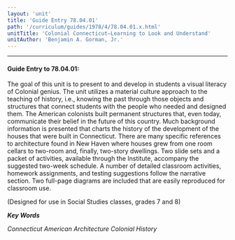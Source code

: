 ```yaml
---
layout: 'unit'
title: 'Guide Entry 78.04.01'
path: '/curriculum/guides/1978/4/78.04.01.x.html'
unitTitle: 'Colonial Connecticut—Learning to Look and Understand'
unitAuthor: 'Benjamin A. Gorman, Jr.'
---
```


<body>
<hr/>
 <h4>
  Guide Entry to 78.04.01:
 </h4>
 The goal of this unit is to present to and develop in students a visual literacy of Colonial genius.  The unit utilizes a material culture approach to the teaching of history, i.e., knowing the past through those objects and structures that connect students with the people who needed and designed them.  The American colonists built permanent structures that, even today, communicate their belief in the future of this country.  Much background information is presented that charts the history of the development of the houses that were built in Connecticut.  There are many specific references to architecture found in New Haven where houses grew from one room cellars to two-room and, finally, two-story dwellings.  Two slide sets and a packet of activities, available through the Institute, accompany the suggested two-week schedule.  A number of detailed classroom activities, homework assignments, and testing suggestions follow the narrative section.  Two full-page diagrams are included that are easily reproduced for classroom use.
 <p>
  (Designed for use in Social Studies classes, grades 7 and 8)
 </p>
<p>
  <b>
   <i>
    Key Words
   </i>
  </b>
  <br/>
 </p>
 <p>
  <i>
   Connecticut American Architecture Colonial History
  </i>
 </p>

</body>
